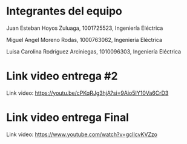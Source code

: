# Integrantes del equipo

Juan Esteban Hoyos Zuluaga, 1001725523, Ingeniería Eléctrica

Miguel Angel Moreno Rodas, 1000763062, Ingeniería Eléctrica

Luisa Carolina Rodríguez Arciniegas, 1010096303, Ingeniería Eléctrica

# Link video entrega #2
Link video: https://youtu.be/cPKqRJg3hjA?si=9Aio5IY10Va6CrD3

# Link video entrega Final
Link video: https://www.youtube.com/watch?v=gclIcvKVZzo
